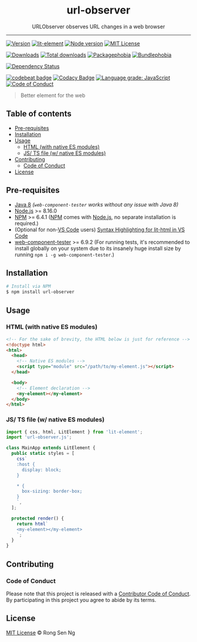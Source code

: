 <div align="center" style="text-align: center;">
  <h1 style="border-bottom: none;">url-observer</h1>

  <p>URLObserver observes URL changes in a web browser</p>
</div>

<hr />

<!-- [![Follow me][follow-me-badge]][follow-me-url] -->

[![Version][version-badge]][version-url]
[![lit-element][lit-element-version-badge]][lit-element-url]
[![Node version][node-version-badge]][node-version-url]
[![MIT License][mit-license-badge]][mit-license-url]

[![Downloads][downloads-badge]][downloads-url]
[![Total downloads][total-downloads-badge]][downloads-url]
[![Packagephobia][packagephobia-badge]][packagephobia-url]
[![Bundlephobia][bundlephobia-badge]][bundlephobia-url]

[![Dependency Status][daviddm-badge]][daviddm-url]
<!-- [![CircleCI][circleci-badge]][circleci-url] -->

[![codebeat badge][codebeat-badge]][codebeat-url]
[![Codacy Badge][codacy-badge]][codacy-url]
[![Language grade: JavaScript][lgtm-badge]][lgtm-url]
[![Code of Conduct][coc-badge]][coc-url]

> Better element for the web

## Table of contents <!-- omit in toc -->

- [Pre-requisites](#pre-requisites)
- [Installation](#installation)
- [Usage](#usage)
  - [HTML (with native ES modules)](#html-with-native-es-modules)
  - [JS/ TS file (w/ native ES modules)](#js-ts-file-w-native-es-modules)
- [Contributing](#contributing)
  - [Code of Conduct](#code-of-conduct)
- [License](#license)

## Pre-requisites

- [Java 8][java-url] _(`web-component-tester` works without any issue with Java 8)_
- [Node.js][nodejs-url] >= 8.16.0
- [NPM][npm-url] >= 6.4.1 ([NPM][npm-url] comes with [Node.js][nodejs-url], no separate installation is required.)
- (Optional for non-[VS Code][vscode-url] users) [Syntax Highlighting for lit-html in VS Code][vscode-lit-html-url]
- [web-component-tester][web-component-tester-url] >= 6.9.2 (For running tests, it's recommended to install globally on your system due to its insanely huge install size by running `npm i -g web-component-tester`.)

## Installation

```sh
# Install via NPM
$ npm install url-observer
```

## Usage

### HTML (with native ES modules)

```html
<!-- For the sake of brevity, the HTML below is just for reference -->
<!doctype html>
<html>
  <head>
    <!-- Native ES modules -->
    <script type="module" src="/path/to/my-element.js"></script>
  </head>

  <body>
    <!-- Element declaration -->
    <my-element></my-element>
  </body>
</html>
```

### JS/ TS file (w/ native ES modules)

```ts
import { css, html, LitElement } from 'lit-element';
import 'url-observer.js';

class MainApp extends LitElement {
  public static styles = [
    css`
    :host {
      display: block;
    }

    * {
      box-sizing: border-box;
    }
    `,
  ];

  protected render() {
    return html`
    <my-element></my-element>
    `;
  }
}
```

## Contributing

### Code of Conduct

Please note that this project is released with a [Contributor Code of Conduct][coc-url]. By participating in this project you agree to abide by its terms.

## License

[MIT License](https://motss.mit-license.org/) © Rong Sen Ng

<!-- References -->
[typescript-url]: https://github.com/Microsoft/TypeScript
[java-url]: https://www.java.com/en/download
[nodejs-url]: https://nodejs.org
[npm-url]: https://www.npmjs.com
[node-releases-url]: https://nodejs.org/en/download/releases
[vscode-url]: https://code.visualstudio.com
[vscode-lit-html-url]: https://github.com/mjbvz/vscode-lit-html
[web-component-tester-url]: https://github.com/Polymer/tools/tree/master/packages/web-component-tester
[lit-element-url]: https://github.com/Polymer/lit-element

<!-- MDN -->
[array-mdn-url]: https://developer.mozilla.org/en-US/docs/Web/JavaScript/Reference/Global_Objects/Array
[boolean-mdn-url]: https://developer.mozilla.org/en-US/docs/Web/JavaScript/Reference/Global_Objects/Boolean
[function-mdn-url]: https://developer.mozilla.org/en-US/docs/Web/JavaScript/Reference/Global_Objects/Function
[map-mdn-url]: https://developer.mozilla.org/en-US/docs/Web/JavaScript/Reference/Global_Objects/Map
[number-mdn-url]: https://developer.mozilla.org/en-US/docs/Web/JavaScript/Reference/Global_Objects/Number
[object-mdn-url]: https://developer.mozilla.org/en-US/docs/Web/JavaScript/Reference/Global_Objects/Object
[promise-mdn-url]: https://developer.mozilla.org/en-US/docs/Web/JavaScript/Reference/Global_Objects/Promise
[regexp-mdn-url]: https://developer.mozilla.org/en-US/docs/Web/JavaScript/Reference/Global_Objects/RegExp
[set-mdn-url]: https://developer.mozilla.org/en-US/docs/Web/JavaScript/Reference/Global_Objects/Set
[string-mdn-url]: https://developer.mozilla.org/en-US/docs/Web/JavaScript/Reference/Global_Objects/String

<!-- Badges -->
<!-- [follow-me-badge]: https://flat.badgen.net/twitter/follow/Rong Sen Ng?icon=twitter -->

[version-badge]: https://flat.badgen.net/npm/v/url-observer?icon=npm
[lit-element-version-badge]: https://flat.badgen.net/npm/v/lit-element/latest?icon=npm&label=lit-element
[node-version-badge]: https://flat.badgen.net/npm/node/url-observer
[mit-license-badge]: https://flat.badgen.net/npm/license/url-observer

[downloads-badge]: https://flat.badgen.net/npm/dm/url-observer
[total-downloads-badge]: https://flat.badgen.net/npm/dt/url-observer?label=total%20downloads
[packagephobia-badge]: https://flat.badgen.net/packagephobia/install/url-observer
[bundlephobia-badge]: https://flat.badgen.net/bundlephobia/minzip/url-observer

[daviddm-badge]: https://flat.badgen.net/david/dep/reallyland/url-observer
<!-- [circleci-badge]: https://flat.badgen.net/circleci/github/reallyland/url-observer?icon=circleci -->

[codebeat-badge]: https://codebeat.co/badges/123
[codacy-badge]: https://api.codacy.com/project/badge/Grade/123
[lgtm-badge]: https://flat.badgen.net/lgtm/grade/javascript/g/reallyland/url-observer?icon=lgtm
[coc-badge]: https://flat.badgen.net/badge/code%20of/conduct/pink

<!-- Links -->
<!-- [follow-me-url]: https://twitter.com/Rong Sen Ng?utm_source=github.com&amp;utm_medium=referral&amp;utm_content=url-observer -->

[version-url]: https://www.npmjs.com/package/url-observer
[node-version-url]: https://nodejs.org/en/download
[mit-license-url]: /LICENSE

[downloads-url]: https://www.npmtrends.com/url-observer
[packagephobia-url]: https://packagephobia.now.sh/result?p=url-observer
[bundlephobia-url]: https://bundlephobia.com/result?p=url-observer

[circleci-url]: https://circleci.com/gh/reallyland/url-observer/tree/master
[daviddm-url]: https://david-dm.org/reallyland/url-observer

[codebeat-url]: https://codebeat.co/projects/<codebeat_path>
[codacy-url]: https://www.codacy.com/app/<codacy_path>
[lgtm-url]: https://lgtm.com/projects/g/<lgtm_path>
[coc-url]: /CODE-OF-CONDUCT.md
